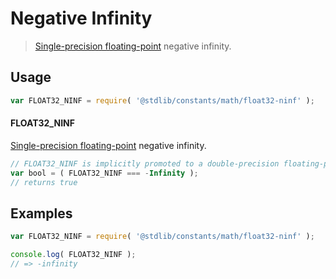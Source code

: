 # Negative Infinity

> [Single-precision floating-point][ieee754] negative infinity.

<section class="usage">

## Usage

```javascript
var FLOAT32_NINF = require( '@stdlib/constants/math/float32-ninf' );
```

#### FLOAT32_NINF

[Single-precision floating-point][ieee754] negative infinity.

```javascript
// FLOAT32_NINF is implicitly promoted to a double-precision floating-point number...
var bool = ( FLOAT32_NINF === -Infinity );
// returns true
```

</section>

<!-- /.usage -->

<section class="examples">

## Examples

<!-- TODO: better example -->

```javascript
var FLOAT32_NINF = require( '@stdlib/constants/math/float32-ninf' );

console.log( FLOAT32_NINF );
// => -infinity
```

</section>

<!-- /.examples -->

<section class="links">

[ieee754]: https://en.wikipedia.org/wiki/IEEE_754-1985

</section>

<!-- /.links -->
